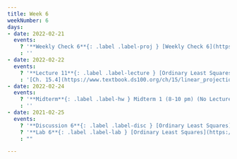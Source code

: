 ```yaml
---
title: Week 6
weekNumber: 6
days:
- date: 2022-02-21
  events:
    ? '**Weekly Check 6**{: .label .label-proj } [Weekly Check 6](https://forms.gle/7YojMSXvaxgRnE1s8) (due Feb 28)'
    : ''
- date: 2022-02-22
  events:
    ? '**Lecture 11**{: .label .label-lecture } [Ordinary Least Squares (Multiple Linear Regression)](lecture/lec11)'
    : '[Ch. 15.4](https://www.textbook.ds100.org/ch/15/linear_projection.html), [19.1](https://www.textbook.ds100.org/ch/19/mult_model.html)'
- date: 2022-02-24
  events:
    ? '**Midterm**{: .label .label-hw } Midterm 1 (8-10 pm) (No Lecture)'
    : ''
- date: 2021-02-25
  events:
    ? '**Discussion 6**{: .label .label-disc } [Ordinary Least Squares](https://drive.google.com/file/d/141Ydoj96YrHZXCqVAmbYlz90o_vjoAu2/view?usp=sharing) ([solutions](https://drive.google.com/file/d/1q0Oa4jm3z87ggwzajYMl7lK3i4u1JBzQ/view?usp=sharing)) ([recording](https://youtube.com/playlist?list=PLQCcNQgUcDfpZ8LjL_ae-d0llAsv3PedY))'
    ? '**Lab 6**{: .label .label-lab } [Ordinary Least Squares](https://data100.datahub.berkeley.edu/hub/user-redirect/git-pull?repo=https%3A%2F%2Fgithub.com%2FDS-100%2Fsp22&branch=main&urlpath=lab%2Ftree%2Fsp22%2Flab%2Flab06%2Flab06.ipynb) (due Mar 1)'
    : ""

---
```

